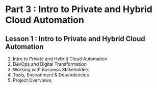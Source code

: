 Part 3 : Intro to Private and Hybrid Cloud Automation
================
Lesson 1 : Intro to Private and Hybrid Cloud Automation
------------
 1. Intro to Private and Hybrid Cloud Automation
 2. DevOps and Digital Transformation
 3. Working with Business Stakeholders
 4. Tools, Environment & Dependencies
 5. Project Overviews
